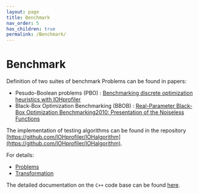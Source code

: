 ```yaml
---
layout: page
title: Benchmark
nav_order: 5
has_children: true
permalink: /Benchmark/
---
```


# Benchmark

Definition of two suites of benchmark Problems can be found in papers:
+ Pesudo-Boolean problems (PBO) : [Benchmarking discrete optimization heuristics with IOHprofiler](https://dl.acm.org/citation.cfm?id=3326810)
+ Black-Box Optimization Benchmarking (BBOB) : [Real-Parameter Black-Box Optimization Benchmarking2010: Presentation of the Noiseless Functions](http://coco.lri.fr/downloads/download15.01/bbobdocfunctions.pdf)

The implementation of testing algorithms can be found in the repository [https://github.com/IOHprofiler/IOHalgorithm](https://github.com/IOHprofiler/IOHalgorithm).

For details:
* [Problems](Problems/)
* [Transformation](Transformation/)

The detailed documentation on the `C++` code base can be found [here](https://iohprofiler.github.io/IOHexperimenter/).
